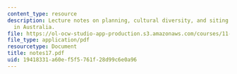 ```yaml
---
content_type: resource
description: Lecture notes on planning, cultural diversity, and siting cultural facilities
  in Australia.
file: https://ol-ocw-studio-app-production.s3.amazonaws.com/courses/11-201-gateway-planning-action-fall-2007/19418331a60ef5f5761f28d99c6e0a96_notes17.pdf
file_type: application/pdf
resourcetype: Document
title: notes17.pdf
uid: 19418331-a60e-f5f5-761f-28d99c6e0a96
---
```

